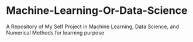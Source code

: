 # Machine-Learning-Or-Data-Science
A Repository of My Self Project in Machine Learning, Data Science, and Numerical Methods for learning purpose
